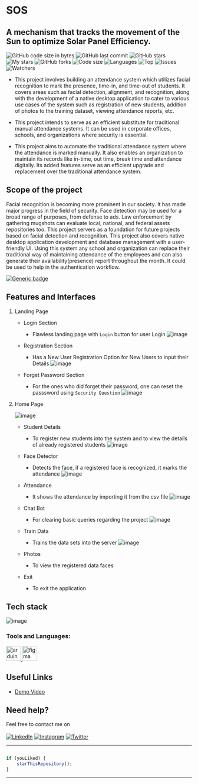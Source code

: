 # SOS
## A mechanism that tracks the movement of the Sun to optimize Solar Panel Efficiency.

![GitHub code size in bytes](https://img.shields.io/github/languages/code-size/Apurva-tech/unite?logo=github&style=for-the-badge)
![GitHub last commit](https://img.shields.io/github/last-commit/Raj82862/Raj82862?style=for-the-badge)
![GitHub stars](https://img.shields.io/github/stars/Apurva-tech/unite?style=for-the-badge)
![My stars](https://img.shields.io/github/stars/Apurva-tech?affiliations=OWNER%2CCOLLABORATOR&style=for-the-badge&label=My%20stars)
![GitHub forks](https://img.shields.io/github/forks/Apurva-tech/unite?style=for-the-badge&logo=git)
![Code size](https://img.shields.io/github/languages/code-size/Apurva-tech/unite?style=for-the-badge)
![Languages](https://img.shields.io/github/languages/count/Apurva-tech/unite?style=for-the-badge)
![Top](https://img.shields.io/github/languages/top/Apurva-tech/unite?style=for-the-badge&label=Top%20Languages)
![Issues](https://img.shields.io/github/issues/Apurva-tech/unite?style=for-the-badge&label=Issues)
![Watchers](https://img.shields.io/github/watchers/Apurva-tech/unite?label=Watch&style=for-the-badge)

* This project involves building an attendance system which utilizes facial recognition to mark the presence, time-in, and time-out of students. It covers areas such as facial detection, alignment, and recognition, along with the development of a native desktop application to cater to various use cases of the system such as registration of new students, addition of photos to the training dataset, viewing attendance reports, etc. 

* This project intends to serve as an efficient substitute for traditional manual attendance systems. It can be used in corporate offices, schools, and organizations where security is essential.

* This project aims to automate the traditional attendance system where the attendance is marked manually. It also enables an organization to maintain its records like in-time, out time, break time and attendance digitally. Its added features serve as an efficient upgrade and replacement over the traditional attendance system.

## Scope of the project 
Facial recognition is becoming more prominent in our society. It has made major progress in the field of security. 
Face detection may be used for a broad range of purposes, from defense to ads.
Law enforcement by gathering mugshots can evaluate local, national, and federal assets repositories too.
This project servers as a foundation for future projects based on facial detection and recognition. 
This project also covers native desktop application development and database management with a user-friendly UI. Using this system any school and organization can replace their traditional way of maintaining attendance of the employees and can also generate their availability(presence) report throughout the month. It could be used to help in the authentication workflow.

[![Generic badge](https://img.shields.io/badge/view-demo-blue?style=for-the-badge&label=View%20Demo%20Video)](https://youtu.be/OKKK1GOnlIU) 

## Features and Interfaces

1. Landing Page
   
   - Login Section
     - Flawless landing page with `Login` button for user Login
   ![image](https://github.com/Raj82862/read/blob/main/Login.jpeg)

   - Registration Section 
     - Has a New User Registration Option for New Users to input their Details
   ![image](https://github.com/Raj82862/read/blob/main/Register.jpeg)
   
   - Forget Password Section
     - For the ones who did forget their password, one can reset the passsword using `Security Question`
   ![image](https://github.com/Raj82862/read/blob/main/Forget%20Password.jpeg)
   
2. Home Page

   ![image](https://github.com/Raj82862/read/blob/main/Home%20page.jpeg)

   - Student Details 
     - To register new students into the system and to view the details of already registered students
   ![image](https://github.com/Raj82862/read/blob/main/student%20management.jpeg)

   - Face Detector 
     - Detects the face, if a registered face is recognized, it marks the attendance
    ![image](https://github.com/Raj82862/read/blob/main/face%20recognition.jpeg)

   - Attendance 
     - It shows the attendance by importing it from the csv file
    ![image](https://github.com/Raj82862/read/blob/main/attendance.jpeg)

   - Chat Bot 
     - For clearing basic queries regarding the project
    ![image](https://github.com/Raj82862/read/blob/main/chatbot.jpeg)

   - Train Data 
     - Trains the data sets into the server
    ![image](https://github.com/Raj82862/read/blob/main/train%20dataset.jpeg)

   - Photos
     - To view the registered data faces
   
   - Exit
     - To exit the application

## Tech stack

![image](https://github.com/Raj82862/read/blob/main/Frame%201.png)

### Tools and Languages: 
<p align="left"> 
<a href="https://www.arduino.cc/" target="_blank"> <img src="https://cdn.worldvectorlogo.com/logos/arduino-1.svg" alt="arduino" width="40" height="40"/> </a>
<a href="https://www.figma.com/" target="_blank"> <img src="https://www.vectorlogo.zone/logos/figma/figma-icon.svg" alt="figma" width="40" height="40"/> </a>
</p>


## Useful Links

- [Demo Video](https://youtu.be/OKKK1GOnlIU)

## Need help?

Feel free to contact me on <br /><br />
[![LinkedIn](https://img.shields.io/badge/LinkedIn-0077B5?style=for-the-badge&logo=linkedin&logoColor=white)](https://www.linkedin.com/in/ankita-dubey-7a9b21216) [![Instagram](https://img.shields.io/badge/Instagram-E4405F?style=for-the-badge&logo=instagram&logoColor=white)](https://www.instagram.com/ankudubey_28?igshid=YmMyMTA2M2Y=) [![Twitter](https://img.shields.io/badge/Twitter-1DA1F2?style=for-the-badge&logo=twitter&logoColor=white)](https://twitter.com/AnkitaD14926306?t=dJ-vqPzLbOWZ8ycumYmhxg&s=09)

---------

```javascript

if (youLiked) {
    starThisRepository();
}

```

-----------
